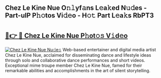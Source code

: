 ## Chez Le Kine Nue O𝚗𝚕yf𝚊ns L𝚎a𝚔ed N𝚞𝚍es - Part-ulP P𝚑𝚘tos Vi𝚍𝚎o - H𝚘𝚝 Part L𝚎a𝚔s RbPT3

# <h2><a href="http://kfazca.oniu.top/?m=Chez+Le+Kine+Nue">🔗👉 🔴 Chez Le Kine Nue P𝚑ot𝚘𝚜 V𝚒d𝚎o</a></h2>

[![Chez Le Kine Nue Nu𝚍e𝚜](https://i.imgur.com/0qMVB7G.gif)](http://kfazca.oniu.top/?m=Chez+Le+Kine+Nue)
Web-based entertainer and digital media artist Chez Le Kine Nue, acclaimed for disseminating dance and lifestyle ideas through solo and collaborative dance performances and short videos. Exceptional mime troupe member Chez Le Kine Nue, famed for their remarkable abilities and accomplishments in the art of silent storytelling.  
